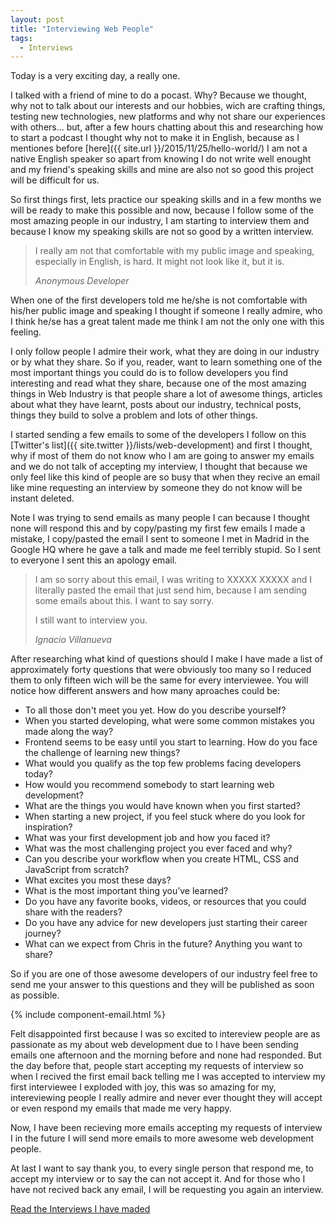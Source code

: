 ```yaml
---
layout: post
title: "Interviewing Web People"
tags:
  - Interviews
---
```


Today is a very exciting day, a really one.

I talked with a friend of mine to do a pocast. Why? Because we thought, why not to talk about our interests and our hobbies, wich are crafting things, testing new technologies, new platforms and why not share our experiences with others... but, after a few hours chatting about this and researching how to start a podcast I thought why not to make it in English, because as I mentiones before [here]({{ site.url }}/2015/11/25/hello-world/) I am not a native English speaker so apart from knowing I do not write well enought and my friend's speaking skills and mine are also not so good this project will be difficult for us.

So first things first, lets practice our speaking skills and in a few months we will be ready to make this possible and now, because I follow some of the most amazing people in our industry, I am starting to interview them and because I know my speaking skills are not so good by a written interview.


<blockquote class="">
    <p>I really am not that comfortable with my public image and speaking, especially in English, is hard. It might not look like it, but it is.</p>
    <cite>Anonymous Developer</cite>
</blockquote>

When one of the first developers told me he/she is not comfortable with his/her public image and speaking I thought if someone I really admire, who I think he/se has a great talent made me think I am not the only one with this feeling.

I only follow people I admire their work, what they are doing in our industry or by what they share. So if you, reader, want to learn something one of the most important things you could do is to follow developers you find interesting and read what they share, because one of the most amazing things in Web Industry is that people share a lot of awesome things, articles about what they have learnt, posts about our industry, technical posts, things they build to solve a problem and lots of other things.

I started sending a few emails to some of the developers I follow on this [Twitter's list]({{ site.twitter }}/lists/web-development) and first I thought, why if most of them do not know who I am are going to answer my emails and we do not talk of accepting my interview, I thought that because we only feel like this kind of people are so busy that when they recive an email like mine requesting an interview by someone they do not know will be instant deleted.

Note I was trying to send emails as many people I can because I thought none will respond this and by copy/pasting my first few emails I made a mistake, I copy/pasted the email I sent to someone I met in Madrid in the Google HQ where he gave a talk and made me feel terribly stupid. So I sent to everyone I sent this an apology email.

<blockquote class="">
    <p>I am so sorry about this email, I was writing to XXXXX XXXXX and I literally pasted the email that just send him, because I am sending some emails about this. I want to say sorry.</p>
    <p>I still want to interview you.</p>
    <cite>Ignacio Villanueva</cite>
</blockquote>

After researching what kind of questions should I make I have made a list of approximately forty questions that were obviously too many so I reduced them to only fifteen wich will be the same for every interviewee. You will notice how different answers and how many aproaches could be:

- To all those don't meet you yet. How do you describe yourself?
- When you started developing, what were some common mistakes you made along the way?
- Frontend seems to be easy until you start to learning. How do you face the challenge of learning new things?
- What would you qualify as the top few problems facing developers today?
- How would you recommend somebody to start learning web development?
- What are the things you would have known when you first started?
- When starting a new project, if you feel stuck where do you look for inspiration?
- What was your first development job and how you faced it?
- What was the most challenging project you ever faced and why?
- Can you describe your workflow when you create HTML, CSS and JavaScript from scratch?
- What excites you most these days?
- What is the most important thing you’ve learned?
- Do you have any favorite books, videos, or resources that you could share with the readers?
- Do you have any advice for new developers just starting their career journey?
- What can we expect from Chris in the future? Anything you want to share?

So if you are one of those awesome developers of our industry feel free to send me your answer to this questions and they will be published as soon as possible.

{% include component-email.html %}

Felt disappointed first because I was so excited to intereview people are as passionate as my about web development due to I have been sending emails one afternoon and the morning before and none had responded. But the day before that, people start accepting my requests of interview so when I recived the first email back telling me I was accepted to interview my first interviewee I exploded with joy, this was so amazing for my, intereviewing people I really admire and never ever thought they will accept or even respond my emails that made me very happy.

Now, I have been recieving more emails accepting my requests of interview I in the future I will send more emails to more awesome web development people.

At last I want to say thank you, to every single person that respond me, to accept my interview or to say the can not accept it. And for those who I have not recived back any email, I will be requesting you again an interview.

<a href="/interviews">Read the Interviews I have maded</a>
